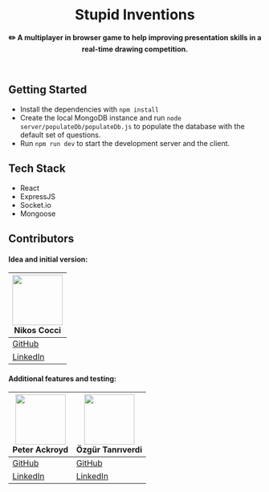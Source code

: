 <h1 align="center">Stupid Inventions</h1>

<p align="center"><b>✏️ A multiplayer in browser game to help improving presentation skills in a real-time drawing competition.</b></p>

<br />

## Getting Started

* Install the dependencies with `npm install`
* Create the local MongoDB instance and run `node server/populateDb/populateDb.js` to populate the database with the default set of questions.
* Run `npm run dev` to start the development server and the client.

## Tech Stack

* React
* ExpressJS
* Socket.io
* Mongoose

## Contributors

#### Idea and initial version:

<img src="https://avatars1.githubusercontent.com/u/59124364?s=400&u=88c201375ef90d04bc597bff03bc4ac5005b293b&v=4" width=100 height="100" ></img><br>Nikos Cocci |
--- |
[GitHub](https://github.com/Nik439) |
[LinkedIn](https://www.linkedin.com/in/nikos-cocci/) |

#### Additional features and testing:

<img src="https://avatars1.githubusercontent.com/u/70333934?s=400&u=c165bb4221ca4c1fc25152f14ec16cbba19ebd59&v=4" width=100 height="100" ></img><br>Peter Ackroyd | <img src="https://avatars0.githubusercontent.com/u/17534001?s=460&u=5c11691b26791ac6df5210e10982cd962be1e34d&v=4" width=100 height="100" ></img><br>Özgür Tanrıverdi
--- | ---
[GitHub](https://github.com/Snugles) | [GitHub](https://github.com/otanriverdi)
[LinkedIn](https://www.linkedin.com/in/peter-ackroyd/) | [LinkedIn](https://www.linkedin.com/in/otrv/)

